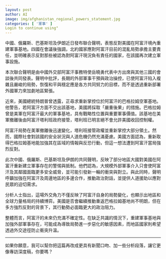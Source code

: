 ```yaml
---
layout: post
author: AI
image: img/afghanistan_regional_powers_statement.jpg
categories: [ '軍事' ]
Login to continue using"
---
```

中國、俄羅斯、巴基斯坦及伊朗近日發布聯合聲明，表態反對美國在阿富汗境內重建軍事基地。四國在會議後強調，北約國家應對阿富汗目前的混亂局勢承擔主要責任，並明確表示反對那些被認為對阿富汗現況負有責任的國家，在該國再次建立軍事設施。  

本次聯合聲明是由中國外交部阿富汗事務特使岳曉勇代表中方出席與其他三國的會談後共同發表。聲明中批評，長期的外部軍事干預與政治操控，已使阿富汗陷入複雜且嚴峻的局勢，恢復和平與穩定應是各方共同努力的目標，而不是透過重新部署外國軍力來加劇地區緊張。  

近來，美國總統特朗普曾透露，正尋求重新掌控位於阿富汗的巴格拉姆空軍基地。他警告，若阿富汗方面不交出該基地，美國將採取「嚴重後果」的措施。巴格拉姆曾是美軍在阿富汗最大的軍事基地，具有戰略性位置與重要軍事價值。該基地在美軍撤離後由阿富汗塔利班政府接管，塔利班已明言絕不會允許美國收回控制權。  

阿富汗局勢在美軍撤離後迅速變化，塔利班接管政權並重新掌控大部分領土。然而，國際社會對該國的安全狀況與人道危機仍然充滿憂慮。美國方面認為，重新取得巴格拉姆基地能加強其在區域的情報與反恐行動，但這一想法遭到阿富汗當局強烈反對。  

此次中國、俄羅斯、巴基斯坦及伊朗的共同聲明，反映了部分地區大國對美國在阿富汗重新建立軍事存在的警惕與抵制。他們認為，大規模外部軍事介入只會使阿富汗及其鄰國面臨更多安全威脅，並可能引發新一輪的衝突與對立。與此同時，聲明呼籲加強在阿富汗及周邊地區的多邊合作，推動政治對話，並提供人道援助以應對民眾的迫切需求。  

分析人士指出，這場外交角力不僅反映了阿富汗自身的局勢變化，也顯示出地區和全球力量格局的持續博弈。美國是否會繼續推動重返巴格拉姆基地尚不明朗，但在多方強烈反對的背景下，其行動勢必面臨更大的政治阻力。  

整體而言，阿富汗的未來仍充滿不確定性。在缺乏共識的情況下，重建軍事基地與加強外部軍事存在，可能成為導致局勢進一步惡化的敏感因素，而地區國家則希望透過外交途徑防止衝突升溫。  

---

如果你願意，我可以幫你把這篇再改成更具有新聞口吻、加一些分析段落，讓它更像專訪深度稿，你要嗎？